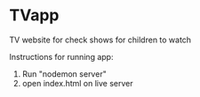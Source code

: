 # TVapp
TV website for check shows for children to watch

Instructions for running app:

1. Run "nodemon server"
2. open index.html on live server
